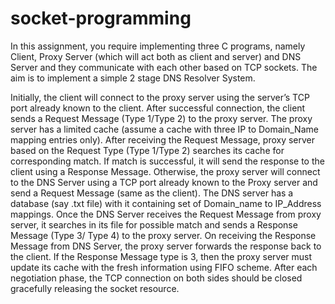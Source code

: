 # socket-programming

In this assignment, you require implementing three C programs, namely Client, Proxy Server (which will
act both as client and server) and DNS Server and they communicate with each other based on TCP
sockets. The aim is to implement a simple 2 stage DNS Resolver System.

Initially, the client will connect to the proxy server using the server’s TCP port already known to the
client. After successful connection, the client sends a Request Message (Type 1/Type 2) to the proxy
server. The proxy server has a limited cache (assume a cache with three IP to Domain_Name mapping
entries only). After receiving the Request Message, proxy server based on the Request Type (Type
1/Type 2) searches its cache for corresponding match. If match is successful, it will send the response to
the client using a Response Message. Otherwise, the proxy server will connect to the DNS Server using a
TCP port already known to the Proxy server and send a Request Message (same as the client). The DNS
server has a database (say .txt file) with it containing set of Domain_name to IP_Address mappings. Once
the DNS Server receives the Request Message from proxy server, it searches in its file for possible match
and sends a Response Message (Type 3/ Type 4) to the proxy server. On receiving the Response Message
from DNS Server, the proxy server forwards the response back to the client. If the Response Message
type is 3, then the proxy server must update its cache with the fresh information using FIFO scheme.
After each negotiation phase, the TCP connection on both sides should be closed gracefully releasing the
socket resource.
